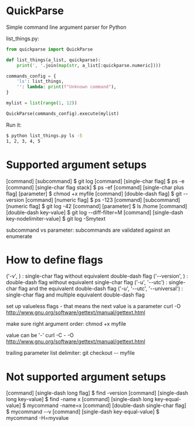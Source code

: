 # QuickParse
Simple command line argument parser for Python

list_things.py:
```python
from quickparse import QuickParse

def list_things(a_list, quickparse):
    print(', '.join(map(str, a_list[:quickparse.numeric])))

commands_config = {
    'ls': list_things,
    '': lambda: print(f"Unknown command"),
}

mylist = list(range(1, 12))

QuickParse(commands_config).execute(mylist)
```

Run it:
```sh
$ python list_things.py ls -5
1, 2, 3, 4, 5
```

# Supported argument setups
[command] [subcommand]  $ git log
[command] [single-char flag]  $ ps -e
[command] [single-char flag stack]  $ ps -ef
[command] [single-char plus flag] [parameter]  $ chmod +x myfile
[command] [double-dash flag]  $ git --version
[command] [numeric flag]  $ ps -123
[command] [subcommand] [numeric flag]  $ git log -42
[command] [parameter]  $ ls /home
[command] [double-dash key-value]  $ git log --diff-filter=M
[command] [single-dash key-nodelimiter-value]  $ git log -Smytext

subcommand vs parameter: subcommands are validated against an enumerate

# How to define flags
('-v', ) : single-char flag without equivalent double-dash flag
('--version', ) : double-dash flag without equivalent single-char flag
('-u', '--utc') : single-char flag and the equivalent double-dash flag
('-u', '--utc', '--universal') : single-char flag and multiple equivalent double-dash flag

set up valueless flags - that means the next value is a parameter
curl -O http://www.gnu.org/software/gettext/manual/gettext.html

make sure right argument order:
chmod +x myfile

value can be '-'
curl -C - -O http://www.gnu.org/software/gettext/manual/gettext.html

trailing parameter list delimiter:
git checkout -- myfile

# Not supported argument setups
[command] [single-dash long flag]  $ find -version
[command] [single-dash long key-value]  $ find -name x
[command] [single-dash long key-equal-value]  $ mycommand -name=x
[command] [double-dash single-char flag]  $ mycommand --v
[command] [single-dash key-equal-value]  $ mycommand -H=myvalue
